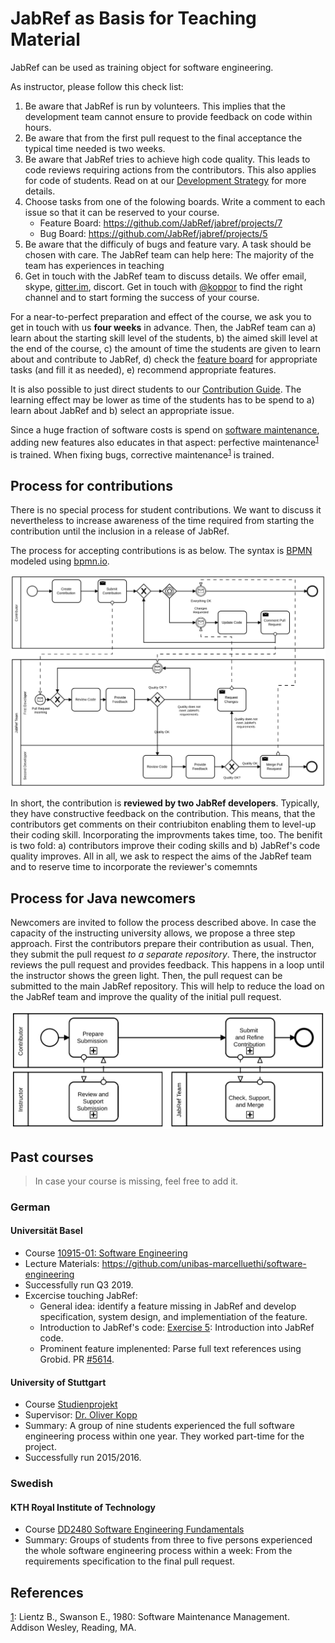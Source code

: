 # JabRef as Basis for Teaching Material

JabRef can be used as training object for software engineering.

As instructor, please follow this check list:

1. Be aware that JabRef is run by volunteers. This implies that the development team cannot ensure to provide feedback on code within hours.
2. Be aware that from the first pull request to the final acceptance the typical time needed is two weeks.
3. Be aware that JabRef tries to achieve high code quality. This leads to code reviews requiring actions from the contributors. This also applies for code of students. Read on at our [Development Strategy](development-strategy.md) for more details.
4. Choose tasks from one of the folowing boards. Write a comment to each issue so that it can be reserved to your course.
   - Feature Board: <https://github.com/JabRef/jabref/projects/7>
   - Bug Board: <https://github.com/JabRef/jabref/projects/5>
5. Be aware that the difficuly of bugs and feature vary. A task should be chosen with care. The JabRef team can help here: The majority of the team has experiences in teaching
6. Get in touch with the JabRef team to discuss details. We offer email, skype, [gitter.im](https://gitter.im/JabRef/jabref), discort. Get in touch with [@koppor](https://github.com/koppor/) to find the right channel and to start forming the success of your course.

For a near-to-perfect preparation and effect of the course, we ask you to get in touch with us **four weeks** in advance. Then, the JabRef team can a) learn about the starting skill level of the students, b) the aimed skill level at the end of the course, c) the amount of time the students are given to learn about and contribute to JabRef, d) check the [feature board](https://github.com/JabRef/jabref/projects/7) for appropriate tasks (and fill it as needed), e) recommend appropriate features.

It is also possible to just direct students to our [Contribution Guide](https://github.com/JabRef/jabref/blob/master/CONTRIBUTING.md#contributing-guide). The learning effect may be lower as time of the students has to be spend to a) learn about JabRef and b) select an appropriate issue.

Since a huge fraction of software costs is spend on [software maintenance](https://en.wikipedia.org/wiki/Software_maintenance), adding new features also educates in that aspect: perfective maintenance<sup id="a1">[1](#LientzSwanson)</sup> is trained. When fixing bugs, corrective maintenance<sup>[1](#LientzSwanson)</sup> is trained.

## Process for contributions

There is no special process for student contributions. We want to discuss it nevertheless to increase awareness of the time required from starting the contribution until the inclusion in a release of JabRef.

The process for accepting contributions is as below.
The syntax is [BPMN](https://en.wikipedia.org/wiki/Business_Process_Model_and_Notation) modeled using [bpmn.io](https://bpmn.io/).

[![process](images/contribution-process-reviews.svg)](images/contribution-process-reviews.svg)

In short, the contribution is **reviewed by two JabRef developers**.
Typically, they have constructive feedback on the contribution.
This means, that the contributors get comments on their contriubiton enabling them to level-up their coding skill.
Incorporating the improvments takes time, too.
The benifit is two fold: a) contributors improve their coding skills and b) JabRef's code quality improves.
All in all, we ask to respect the aims of the JabRef team and to reserve time to incorporate the reviewer's comemnts

## Process for Java newcomers

Newcomers are invited to follow the process described above.
In case the capacity of the instructing university allows, we propose a three step approach.
First the contributors prepare their contribution as usual.
Then, they submit the pull request *to a separate repository*.
There, the instructor reviews the pull request and provides feedback.
This happens in a loop until the instructor shows the green light.
Then, the pull request can be submitted to the main JabRef repository.
This will help to reduce the load on the JabRef team and improve the quality of the initial pull request.

[![process with instructor](images/contribution-process-reviews-with-instructor.svg)](images/contribution-process-reviews-with-instructor.svg)

## Past courses

> In case your course is missing, feel free to add it.

### German

#### Universität Basel

- Course [10915-01: Software Engineering](https://dmi.unibas.ch/de/studium/computer-science-informatik/lehrangebot-hs18/vorlesung-software-engineering/)
- Lecture Materials: <https://github.com/unibas-marcelluethi/software-engineering>
- Successfully run Q3 2019.
- Excercise touching JabRef:
  - General idea: identify a feature missing in JabRef and develop specification, system design, and implementiation of the feature.
  - Introduction to JabRef's code: [Exercise 5](https://github.com/unibas-marcelluethi/software-engineering/blob/master/docs/week5/exercises/practical-exercises.md): Introduction into JabRef code.
  - Prominent feature implenented: Parse full text references using Grobid. PR [#5614](https://github.com/JabRef/jabref/pull/5614).

#### University of Stuttgart

- Course [Studienprojekt](https://www.f05.uni-stuttgart.de/informatik/studierende/bachelor/stupro/)
- Supervisor: [Dr. Oliver Kopp](https://github.com/koppor/)
- Summary: A group of nine students experienced the full software engineering process within one year. They worked part-time for the project.
- Successfully run 2015/2016.

### Swedish

#### KTH Royal Institute of Technology

- Course [DD2480 Software Engineering Fundamentals](https://www.kth.se/student/kurser/kurs/DD2480?l=en)
- Summary: Groups of students from three to five persons experienced the whole software engineering process within a week: From the requirements specification to the final pull request.

## References

<a id="LientzSwanson" href="#a1">1</a>: Lientz B., Swanson E., 1980: Software Maintenance Management. Addison Wesley, Reading, MA.

<!-- markdownlint-disable-file MD033 -->
